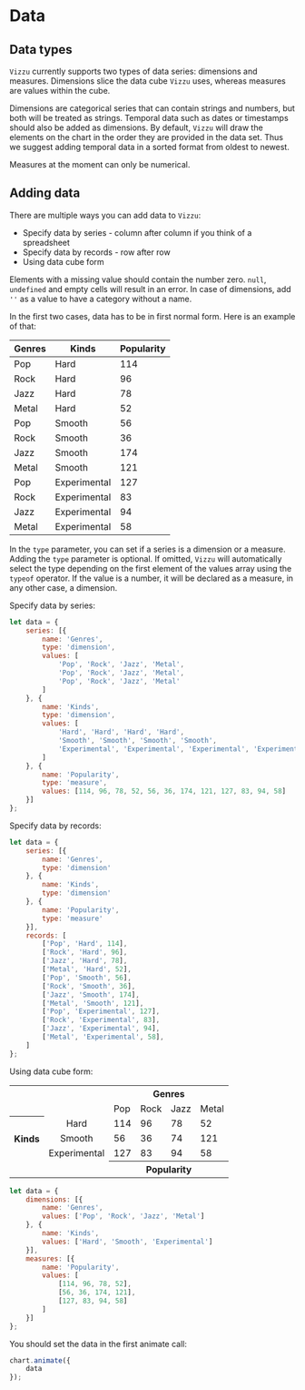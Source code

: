 # Data

## Data types

`Vizzu` currently supports two types of data series: dimensions and measures.
Dimensions slice the data cube `Vizzu` uses, whereas measures are values within
the cube.

Dimensions are categorical series that can contain strings and numbers, but both
will be treated as strings. Temporal data such as dates or timestamps should
also be added as dimensions. By default, `Vizzu` will draw the elements on the
chart in the order they are provided in the data set. Thus we suggest adding
temporal data in a sorted format from oldest to newest.

Measures at the moment can only be numerical.

## Adding data

There are multiple ways you can add data to `Vizzu`:

- Specify data by series - column after column if you think of a spreadsheet
- Specify data by records - row after row
- Using data cube form

Elements with a missing value should contain the number zero. `null`,
`undefined` and empty cells will result in an error. In case of dimensions, add
`''` as a value to have a category without a name.

In the first two cases, data has to be in first normal form. Here is an example
of that:

| Genres | Kinds        | Popularity |
| ------ | ------------ | ---------- |
| Pop    | Hard         | 114        |
| Rock   | Hard         | 96         |
| Jazz   | Hard         | 78         |
| Metal  | Hard         | 52         |
| Pop    | Smooth       | 56         |
| Rock   | Smooth       | 36         |
| Jazz   | Smooth       | 174        |
| Metal  | Smooth       | 121        |
| Pop    | Experimental | 127        |
| Rock   | Experimental | 83         |
| Jazz   | Experimental | 94         |
| Metal  | Experimental | 58         |

In the `type` parameter, you can set if a series is a dimension or a measure.
Adding the `type` parameter is optional. If omitted, `Vizzu` will automatically
select the type depending on the first element of the values array using the
`typeof` operator. If the value is a number, it will be declared as a measure,
in any other case, a dimension.

Specify data by series:

```javascript
let data = {
    series: [{
        name: 'Genres',
        type: 'dimension',
        values: [
            'Pop', 'Rock', 'Jazz', 'Metal',
            'Pop', 'Rock', 'Jazz', 'Metal',
            'Pop', 'Rock', 'Jazz', 'Metal'
        ]
    }, {
        name: 'Kinds',
        type: 'dimension',
        values: [
            'Hard', 'Hard', 'Hard', 'Hard',
            'Smooth', 'Smooth', 'Smooth', 'Smooth',
            'Experimental', 'Experimental', 'Experimental', 'Experimental'
        ]
    }, {
        name: 'Popularity',
        type: 'measure',
        values: [114, 96, 78, 52, 56, 36, 174, 121, 127, 83, 94, 58]
    }]
};
```

Specify data by records:

```javascript
let data = {
    series: [{
        name: 'Genres',
        type: 'dimension'
    }, {
        name: 'Kinds',
        type: 'dimension'
    }, {
        name: 'Popularity',
        type: 'measure'
    }],
    records: [
        ['Pop', 'Hard', 114],
        ['Rock', 'Hard', 96],
        ['Jazz', 'Hard', 78],
        ['Metal', 'Hard', 52],
        ['Pop', 'Smooth', 56],
        ['Rock', 'Smooth', 36],
        ['Jazz', 'Smooth', 174],
        ['Metal', 'Smooth', 121],
        ['Pop', 'Experimental', 127],
        ['Rock', 'Experimental', 83],
        ['Jazz', 'Experimental', 94],
        ['Metal', 'Experimental', 58],
    ]
};
```

Using data cube form:

<table>
  <tbody><tr><th colspan="2" rowspan="2"></th><th colspan="4" style="text-align:center">Genres</th></tr>
  <tr>
      <td>Pop</td><td>Rock</td><td>Jazz</td><td>Metal</td>
  </tr>
  <tr><th rowspan="3" style="text-align:center">Kinds</th>
      <td style="text-align:center">Hard</td>
      <td>114</td><td>96</td><td>78</td><td>52</td>
  </tr>
  <tr><td style="text-align:center">Smooth</td>
      <td>56</td><td>36</td><td>74</td><td>121</td>
  </tr>
  <tr>
      <td style="text-align:center">Experimental</td>
      <td>127</td><td>83</td><td>94</td><td>58</td>
  </tr>
  <tr><td colspan="2"></td><th colspan="4" style="text-align:center">Popularity</th></tr>
</tbody></table>

```javascript
let data = {
    dimensions: [{
        name: 'Genres',
        values: ['Pop', 'Rock', 'Jazz', 'Metal']
    }, {
        name: 'Kinds',
        values: ['Hard', 'Smooth', 'Experimental']
    }],
    measures: [{
        name: 'Popularity',
        values: [
            [114, 96, 78, 52],
            [56, 36, 174, 121],
            [127, 83, 94, 58]
        ]
    }]
};
```

You should set the data in the first animate call:

```javascript
chart.animate({
    data
});
```
